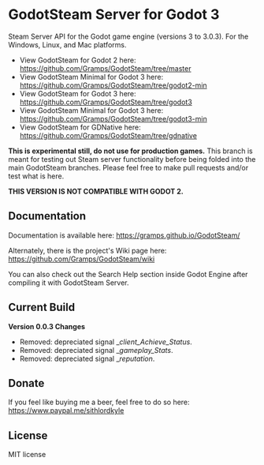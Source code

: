 # GodotSteam Server for Godot 3
Steam Server API for the Godot game engine (versions 3 to 3.0.3). For the Windows, Linux, and Mac platforms. 

- View GodotSteam for Godot 2 here: https://github.com/Gramps/GodotSteam/tree/master
- View GodotSteam Minimal for Godot 3 here: https://github.com/Gramps/GodotSteam/tree/godot2-min
- View GodotSteam for Godot 3 here: https://github.com/Gramps/GodotSteam/tree/godot3
- View GodotSteam Minimal for Godot 3 here: https://github.com/Gramps/GodotSteam/tree/godot3-min
- View GodotSteam for GDNative here: https://github.com/Gramps/GodotSteam/tree/gdnative

**This is experimental still, do not use for production games.**  This branch is meant for testing out Steam server functionality before being folded into the main GodotSteam branches.  Please feel free to make pull requests and/or test what is here.

**THIS VERSION IS NOT COMPATIBLE WITH GODOT 2.**

Documentation
----------
Documentation is available here: https://gramps.github.io/GodotSteam/

Alternately, there is the project's Wiki page here: https://github.com/Gramps/GodotSteam/wiki

You can also check out the Search Help section inside Godot Engine after compiling it with GodotSteam Server.

Current Build
----------
**Version 0.0.3 Changes**
- Removed: depreciated signal __client_Achieve_Status_.
- Removed: depreciated signal __gameplay_Stats_.
- Removed: depreciated signal __reputation_.

Donate
-------------
If you feel like buying me a beer, feel free to do so here: https://www.paypal.me/sithlordkyle

License
-------------
MIT license
